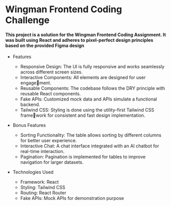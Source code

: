 # Wingman Frontend Coding Challenge

#### This project is a solution for the Wingman Frontend Coding Assignment. It was built using React and adheres to pixel-perfect design principles based on the provided Figma design

* Features
  - Responsive Design: The UI is fully responsive and works seamlessly across different screen sizes.
  - Interactive Components: All elements are designed for user engagement.
  - Reusable Components: The codebase follows the DRY principle with reusable React components.
  - Fake APIs: Customized mock data and APIs simulate a functional backend.
  - Tailwind CSS: Styling is done using the utility-first Tailwind CSS framework for consistent and fast design implementation.
    
* Bonus Features
   - Sorting Functionality: The table allows sorting by different columns for better user experience.
   - Interactive Chat: A chat interface integrated with an AI chatbot for real-time interaction.
   - Pagination: Pagination is implemented for tables to improve navigation for larger datasets.

* Technologies Used
  - Framework: React
  - Styling: Tailwind CSS
  - Routing: React Router
  - Fake APIs: Mock APIs for demonstration purpose

  

